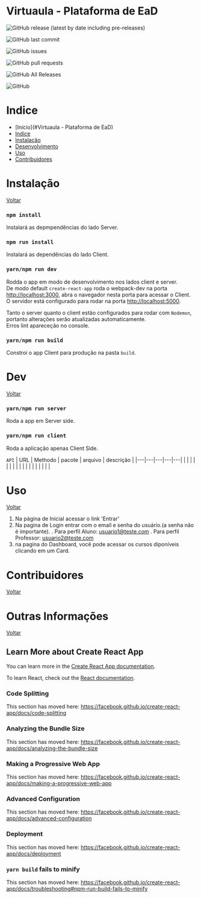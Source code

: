 <!-- This project was bootstrapped with [Create React App](https://github.com/facebook/create-react-app). -->


# Virtuaula - Plataforma de EaD

![GitHub release (latest by date including pre-releases)](https://img.shields.io/github/v/release/pw-2020qs/Virtuaula?include_prereleases)

![GitHub last commit](https://img.shields.io/github/last-commit/pw-2020qs/Virtuaula)

![GitHub issues](https://img.shields.io/github/issues-raw/pw-2020qs/Virtuaula)

![GitHub pull requests](https://img.shields.io/github/issues-pr/pw-2020qs/Virtuaula)

![GitHub All Releases](https://img.shields.io/github/downloads/pw-2020qs/Virtuaula/total)

![GitHub](https://img.shields.io/github/license/pw-2020qs/Virtuaula)


<!-- 
# Demo

Aqui será adicionado um video ou gif demo do projeto
-->

# Indice

- [Início](#Virtuaula - Plataforma de EaD)
- [Indice](#Indice)
- [Instalação](#Instalação)
- [Desenvolvimento](#Dev)
- [Uso](#Uso)
- [Contribuidores](#Contribuidores)


 # Instalação 
 [Voltar](#Indice)


### `npm install`

Instalará as depmpendências do lado Server.

### `npm run install`

Instalará as dependências do lado Client.

### `yarn/npm run dev`

Rodda o app em modo de desenvolvimento nos lados client e server.<br/>
De modo default ```create-react-app``` roda o webpack-dev na porta [http://localhost:3000](http://localhost:3000), abra o navegador nesta porta para acessar o Client.
O servidor está configurado para rodar na porta [http://localhost:5000](http//localhost:5000).

Tanto o server quanto o client estão configurados para rodar com ```Nodemon```, portanto alterações serão atualizadas automaticamente.<br />
Erros lint apareceção no console.


### `yarn/npm run build`

Constroi o app Client para produção na pasta `build`.<br />
<!-- It correctly bundles React in production mode and optimizes the build for the best performance.

The build is minified and the filenames include the hashes.<br />
Your app is ready to be deployed! -->

 # Dev 
 [Voltar](#Indice)
 
### `yarn/npm run server`

Roda a app em Server side.

### `yarn/npm run client`

Roda a aplicação apenas Client Side.


`API`
|  URL | Methodo  | pacote | arquivo |  descrição |
|---|---|---|---|---|
|   |   |   |   |   |
|   |   |   |   |   |
|   |   |   |   |   |


 # Uso 
 [Voltar](#Indice)


1. Na página de Inicial acessar o link 'Entrar'
2. Na pagina de Login entrar com o email e senha do usuário.(a senha não é importante).
   . Para perfil Aluno: usuario1@teste.com
   . Para perfil Professor: usuario2@teste.com
3. na pagina do Dashboard, você pode acessar os cursos diponíveis clicando em um Card.


<!-- Adicionar informações sobre o uso do App -->



 # Contribuidores 
 [Voltar](#Indice)


<!-- Adicionar gerador automatico de imagem dos contribuidores caso o repositório vire público -->






# Outras Informações 
[Voltar](#Indice)



## Learn More about Create React App

You can learn more in the [Create React App documentation](https://facebook.github.io/create-react-app/docs/getting-started).

To learn React, check out the [React documentation](https://reactjs.org/).

### Code Splitting

This section has moved here: https://facebook.github.io/create-react-app/docs/code-splitting

### Analyzing the Bundle Size

This section has moved here: https://facebook.github.io/create-react-app/docs/analyzing-the-bundle-size

### Making a Progressive Web App

This section has moved here: https://facebook.github.io/create-react-app/docs/making-a-progressive-web-app

### Advanced Configuration

This section has moved here: https://facebook.github.io/create-react-app/docs/advanced-configuration

### Deployment

This section has moved here: https://facebook.github.io/create-react-app/docs/deployment

### `yarn build` fails to minify

This section has moved here: https://facebook.github.io/create-react-app/docs/troubleshooting#npm-run-build-fails-to-minify
